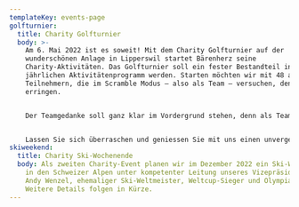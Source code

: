 ```yaml
---
templateKey: events-page
golfturnier:
  title: Charity Golfturnier
  body: >-
    Am 6. Mai 2022 ist es soweit! Mit dem Charity Golfturnier auf der
    wunderschönen Anlage in Lipperswil startet Bärenherz seine
    Charity-Aktivitäten. Das Golfturnier soll ein fester Bestandteil in unserem
    jährlichen Aktivitätenprogramm werden. Starten möchten wir mit 48 aktiven
    Teilnehmern, die im Scramble Modus – also als Team – versuchen, den Sieg zu
    erringen. 


    Der Teamgedanke soll ganz klar im Vordergrund stehen, denn als Team wollen alle Teilnehmer eines erreichen: Die Unterstützung unseres Projektes und damit die Hilfe für diejenigen, die es wirklich notwendig benötigen. Aber auch der Spass wird an diesem Tag sicher nicht zu kurz kommen. Nach dem standesgemässen Empfang am 1. Abschlag erwartet die Teilnehmer eine Runde auf einem der schönsten Golfplätze der Bodensee-Region. Für die entsprechende Zwischenverpflegung wird ebenso gesorgt, wie für einen or dentlichen Empfang nach der Runde. Am Abend steht das grosse Galadinner auf dem Programm, bei dem neben einer hochkarätigen Tombola auch aussergewöhnliche Objekte zur Versteigerung kommen. 


    Lassen Sie sich überraschen und geniessen Sie mit uns einen unvergessenen Tag. Für uns selbst, aber auch für diejenigen, denen der Erlös des Turniers zu Gute kommt. Weitere Details, das Programm und das Anmeldeformular stehen voraussichtlich Ende Januar 2022 hier zur Verfügung. Wir freuen uns auf Sie!
skiweekend:
  title: Charity Ski-Wochenende
  body: Als zweiten Charity-Event planen wir im Dezember 2022 ein Ski-Wochenende
    in den Schweizer Alpen unter kompetenter Leitung unseres Vizepräsidenten
    Andy Wenzel, ehemaliger Ski-Weltmeister, Weltcup-Sieger und Olympiazweiter.
    Weitere Details folgen in Kürze.
---
```

